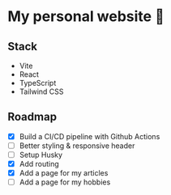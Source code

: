 # My personal website 🚀

## Stack

- Vite
- React
- TypeScript
- Tailwind CSS

## Roadmap

- [x] Build a CI/CD pipeline with Github Actions
- [ ] Better styling & responsive header
- [ ] Setup Husky
- [x] Add routing
- [x] Add a page for my articles
- [ ] Add a page for my hobbies
